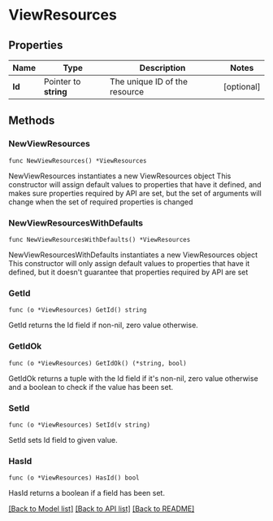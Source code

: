 # ViewResources

## Properties

Name | Type | Description | Notes
------------ | ------------- | ------------- | -------------
**Id** | Pointer to **string** | The unique ID of the resource | [optional] 

## Methods

### NewViewResources

`func NewViewResources() *ViewResources`

NewViewResources instantiates a new ViewResources object
This constructor will assign default values to properties that have it defined,
and makes sure properties required by API are set, but the set of arguments
will change when the set of required properties is changed

### NewViewResourcesWithDefaults

`func NewViewResourcesWithDefaults() *ViewResources`

NewViewResourcesWithDefaults instantiates a new ViewResources object
This constructor will only assign default values to properties that have it defined,
but it doesn't guarantee that properties required by API are set

### GetId

`func (o *ViewResources) GetId() string`

GetId returns the Id field if non-nil, zero value otherwise.

### GetIdOk

`func (o *ViewResources) GetIdOk() (*string, bool)`

GetIdOk returns a tuple with the Id field if it's non-nil, zero value otherwise
and a boolean to check if the value has been set.

### SetId

`func (o *ViewResources) SetId(v string)`

SetId sets Id field to given value.

### HasId

`func (o *ViewResources) HasId() bool`

HasId returns a boolean if a field has been set.


[[Back to Model list]](../README.md#documentation-for-models) [[Back to API list]](../README.md#documentation-for-api-endpoints) [[Back to README]](../README.md)


